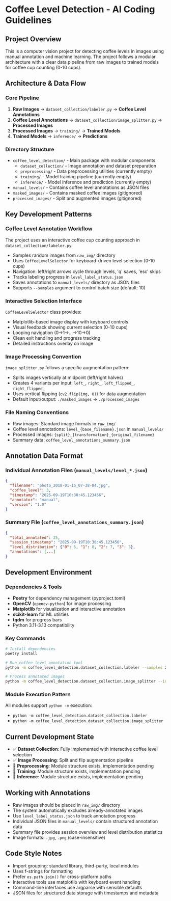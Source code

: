 # Coffee Level Detection - AI Coding Guidelines

## Project Overview
This is a computer vision project for detecting coffee levels in images using manual annotation and machine learning. The project follows a modular architecture with a clear data pipeline from raw images to trained models for coffee cup counting (0-10 cups).

## Architecture & Data Flow

### Core Pipeline
1. **Raw Images** → `dataset_collection/labeler.py` → **Coffee Level Annotations**
2. **Coffee Level Annotations** → `dataset_collection/image_splitter.py` → **Processed Images** 
3. **Processed Images** → `training/` → **Trained Models**
4. **Trained Models** → `inference/` → **Predictions**

### Directory Structure
- `coffee_level_detection/` - Main package with modular components
  - `dataset_collection/` - Image annotation and dataset preparation
  - `preprosessing/` - Data preprocessing utilities (currently empty)  
  - `training/` - Model training pipeline (currently empty)
  - `inference/` - Model inference and prediction (currently empty)
- `manual_levels/` - Contains coffee level annotations as JSON files
- `masked_images/` - Contains masked coffee images (gitignored)
- `processed_images/` - Split and augmented images (gitignored)

## Key Development Patterns

### Coffee Level Annotation Workflow
The project uses an interactive coffee cup counting approach in `dataset_collection/labeler.py`:
- Samples random images from `raw_img/` directory
- Uses `CoffeeLevelSelector` for keyboard-driven level selection (0-10 cups)
- Navigation: left/right arrows cycle through levels, 'q' saves, 'esc' skips
- Tracks labeling progress in `level_label_status.json`
- Saves annotations to `manual_levels/` directory as JSON files
- Supports `--samples` argument to control batch size (default: 10)

### Interactive Selection Interface
`CoffeeLevelSelector` class provides:
- Matplotlib-based image display with keyboard controls
- Visual feedback showing current selection (0-10 cups)
- Looping navigation (0→1→...→10→0)
- Clean exit handling and progress tracking
- Detailed instructions overlay on image

### Image Processing Convention
`image_splitter.py` follows a specific augmentation pattern:
- Splits images vertically at midpoint (left/right halves)
- Creates 4 variants per input: `left_`, `right_`, `left_flipped_`, `right_flipped_`
- Uses vertical flipping (`cv2.flip(img, 0)`) for data augmentation
- Default input/output: `./masked_images` → `./processed_images`

### File Naming Conventions
- Raw images: Standard image formats in `raw_img/`
- Coffee level annotations: `level_{base_filename}.json` in `manual_levels/`
- Processed images: `{split}_{transformation}_{original_filename}`
- Summary data: `coffee_level_annotations_summary.json`

## Annotation Data Format

### Individual Annotation Files (`manual_levels/level_*.json`)
```json
{
  "filename": "photo_2018-01-15_07-38-04.jpg",
  "coffee_level": 3,
  "timestamp": "2025-09-19T10:30:45.123456",
  "annotator": "manual",
  "version": "1.0"
}
```

### Summary File (`coffee_level_annotations_summary.json`)
```json
{
  "total_annotated": 25,
  "session_timestamp": "2025-09-19T10:30:45.123456",
  "level_distribution": {"0": 5, "1": 8, "2": 7, "3": 5},
  "annotations": [...]
}
```

## Development Environment

### Dependencies & Tools
- **Poetry** for dependency management (pyproject.toml)
- **OpenCV** (`opencv-python`) for image processing
- **Matplotlib** for visualization and interactive annotation
- **scikit-learn** for ML utilities
- **tqdm** for progress bars
- Python 3.11-3.13 compatibility

### Key Commands
```bash
# Install dependencies
poetry install

# Run coffee level annotation tool
python -m coffee_level_detection.dataset_collection.labeler --samples 20

# Process annotated images
python -m coffee_level_detection.dataset_collection.image_splitter --input_dir ./masked_images --output_dir ./processed_images
```

### Module Execution Pattern
All modules support `python -m` execution:
- `python -m coffee_level_detection.dataset_collection.labeler`
- `python -m coffee_level_detection.dataset_collection.image_splitter`

## Current Development State
- ✅ **Dataset Collection**: Fully implemented with interactive coffee level selection
- ✅ **Image Processing**: Split and flip augmentation pipeline  
- 🚧 **Preprocessing**: Module structure exists, implementation pending
- 🚧 **Training**: Module structure exists, implementation pending
- 🚧 **Inference**: Module structure exists, implementation pending

## Working with Annotations
- Raw images should be placed in `raw_img/` directory
- The system automatically excludes already-annotated images
- Use `level_label_status.json` to track annotation progress
- Individual JSON files in `manual_levels/` contain structured annotation data
- Summary file provides session overview and level distribution statistics
- Image formats: `.jpg`, `.png` (case-insensitive)

## Code Style Notes
- Import grouping: standard library, third-party, local modules
- Uses f-strings for formatting
- Prefer `os.path.join()` for cross-platform paths
- Interactive tools use matplotlib with keyboard event handling
- Command-line interfaces use argparse with sensible defaults
- JSON files for structured data storage with timestamps and metadata